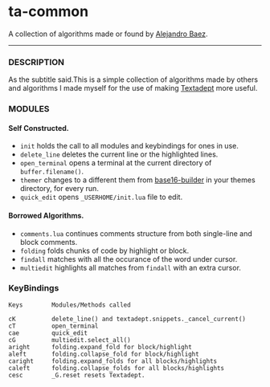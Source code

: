 # ta-common
A collection of algorithms made or found by [Alejandro Baez](https://twitter.com/a_baez).

---

### DESCRIPTION
As the subtitle said.This is a simple collection of algorithms made by others
and algorithms I made myself for the use of making [Textadept](http://foicica.com/textadep)
more useful.

### MODULES
#### Self Constructed.
* `init`  holds the call to all modules and keybindings for ones in use.
* `delete_line` deletes the current line or the highlighted lines.
* `open_terminal` opens a terminal at the current directory of
`buffer.filename()`.
* `themer` changes to a different them from [base16-builder](https://github.com/chriskempson/base16-builder)
in your themes directory, for every run.
* `quick_edit` opens `_USERHOME/init.lua` file to edit.

#### Borrowed Algorithms.
* `comments.lua` continues comments structure from both single-line and block
comments.
* `folding` folds chunks of code by highlight or block.
* `findall` matches with all the occurance of the word under cursor.
* `multiedit` highlights all matches from `findall` with an extra cursor.

### KeyBindings

    Keys        Modules/Methods called

    cK          delete_line() and textadept.snippets._cancel_current()
    cT          open_terminal
    cae         quick_edit
    cG          multiedit.select_all()
    aright      folding.expand_fold for block/highlight
    aleft       folding.collapse_fold for block/highlight
    caright     folding.expand_folds for all blocks/highlights
    caleft      folding.collapse_folds for all blocks/highlights
    cesc        _G.reset resets Textadept.
